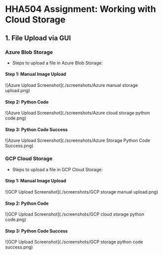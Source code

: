 # HHA504 Assignment: Working with Cloud Storage

## 1. File Upload via GUI
### Azure Blob Storage
- Steps to upload a file in Azure Blob Storage:

#### Step 1: Manual Image Upload
![Azure Upload Screenshot](./screenshots/Azure manual storage upload.png)

#### Step 2: Python Code
![Azure Upload Screenshot](./screenshots/Azure cloud storage python code.png)

#### Step 3: Python Code Success
![Azure Upload Screenshot](./screenshots/Azure Storage Python Code Success.png)

### GCP Cloud Storage
- Steps to upload a file in GCP Cloud Storage:

#### Step 1: Manual Image Upload
![GCP Upload Screenshot](./screenshots/GCP storage manual upload.png)

#### Step 2: Python Code
![GCP Upload Screenshot](./screenshots/GCP cloud storage python code.png)

#### Step 3: Python Code Success
![GCP Upload Screenshot](./screenshots/GCP storage python code success.png)

